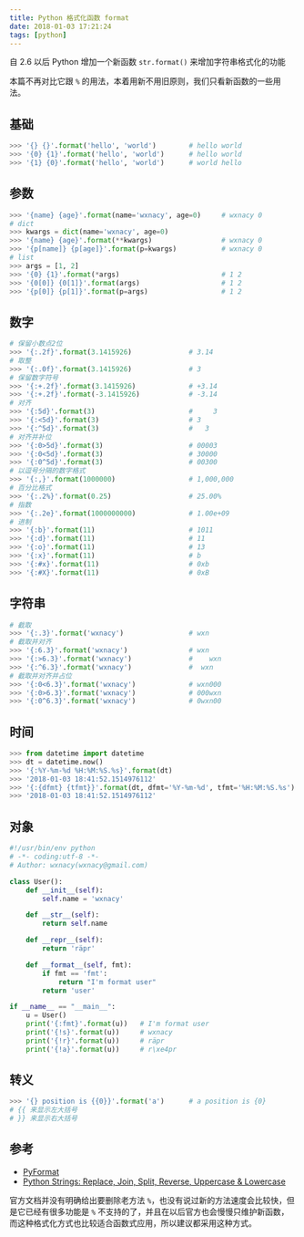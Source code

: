```yaml
---
title: Python 格式化函数 format
date: 2018-01-03 17:21:24
tags: [python]
---
```


自 2.6 以后 Python 增加一个新函数 `str.format()` 来增加字符串格式化的功能

<!-- more --><!-- toc -->
本篇不再对比它跟 `%` 的用法，本着用新不用旧原则，我们只看新函数的一些用法。
## 基础
```python
>>> '{} {}'.format('hello', 'world')        # hello world
>>> '{0} {1}'.format('hello', 'world')      # hello world
>>> '{1} {0}'.format('hello', 'world')      # world hello
```
## 参数
```python
>>> '{name} {age}'.format(name='wxnacy', age=0)     # wxnacy 0
# dict
>>> kwargs = dict(name='wxnacy', age=0)
>>> '{name} {age}'.format(**kwargs)                 # wxnacy 0
>>> '{p[name]} {p[age]}'.format(p=kwargs)           # wxnacy 0
# list
>>> args = [1, 2]
>>> '{0} {1}'.format(*args)                         # 1 2
>>> '{0[0]} {0[1]}'.format(args)                    # 1 2
>>> '{p[0]} {p[1]}'.format(p=args)                  # 1 2
```
## 数字
```python
# 保留小数点2位
>>> '{:.2f}'.format(3.1415926)              # 3.14
# 取整
>>> '{:.0f}'.format(3.1415926)              # 3
# 保留数字符号
>>> '{:+.2f}'.format(3.1415926)             # +3.14
>>> '{:+.2f}'.format(-3.1415926)            # -3.14
# 对齐
>>> '{:5d}'.format(3)                       #     3
>>> '{:<5d}'.format(3)                      # 3
>>> '{:^5d}'.format(3)                      #   3
# 对齐并补位
>>> '{:0>5d}'.format(3)                     # 00003
>>> '{:0<5d}'.format(3)                     # 30000
>>> '{:0^5d}'.format(3)                     # 00300
# 以逗号分隔的数字格式
>>> '{:,}'.format(1000000)                  # 1,000,000
# 百分比格式
>>> '{:.2%}'.format(0.25)                   # 25.00%
# 指数
>>> '{:.2e}'.format(1000000000)             # 1.00e+09
# 进制
>>> '{:b}'.format(11)                       # 1011
>>> '{:d}'.format(11)                       # 11
>>> '{:o}'.format(11)                       # 13
>>> '{:x}'.format(11)                       # b
>>> '{:#x}'.format(11)                      # 0xb
>>> '{:#X}'.format(11)                      # 0xB
```
## 字符串
```python
# 截取
>>> '{:.3}'.format('wxnacy')                # wxn
# 截取并对齐
>>> '{:6.3}'.format('wxnacy')               # wxn
>>> '{:>6.3}'.format('wxnacy')              #    wxn
>>> '{:^6.3}'.format('wxnacy')              #  wxn
# 截取并对齐并占位
>>> '{:0<6.3}'.format('wxnacy')             # wxn000
>>> '{:0>6.3}'.format('wxnacy')             # 000wxn
>>> '{:0^6.3}'.format('wxnacy')             # 0wxn00
```
## 时间
```python
>>> from datetime import datetime
>>> dt = datetime.now()
>>> '{:%Y-%m-%d %H:%M:%S.%s}'.format(dt)
>>> '2018-01-03 18:41:52.1514976112'
>>> '{:{dfmt} {tfmt}}'.format(dt, dfmt='%Y-%m-%d', tfmt='%H:%M:%S.%s')
>>> '2018-01-03 18:41:52.1514976112'
```
## 对象
```python
#!/usr/bin/env python
# -*- coding:utf-8 -*-
# Author: wxnacy(wxnacy@gmail.com)

class User():
    def __init__(self):
        self.name = 'wxnacy'

    def __str__(self):
        return self.name

    def __repr__(self):
        return 'räpr'

    def __format__(self, fmt):
        if fmt == 'fmt':
            return "I'm format user"
        return 'user'

if __name__ == "__main__":
    u = User()
    print('{:fmt}'.format(u))   # I'm format user
    print('{!s}'.format(u))     # wxnacy
    print('{!r}'.format(u))     # räpr
    print('{!a}'.format(u))     # r\xe4pr
```
## 转义
```python
>>> '{} position is {{0}}'.format('a')      # a position is {0}
# {{ 来显示左大括号
# }} 来显示右大括号
```
## 参考
- [PyFormat](https://pyformat.info/)
- [Python Strings: Replace, Join, Split, Reverse, Uppercase & Lowercase](https://www.guru99.com/learning-python-strings-replace-join-split-reverse.html)

官方文档并没有明确给出要删除老方法 `%`，也没有说过新的方法速度会比较快，但是它已经有很多功能是 `%` 不支持的了，并且在以后官方也会慢慢只维护新函数，而这种格式化方式也比较适合函数式应用，所以建议都采用这种方式。
